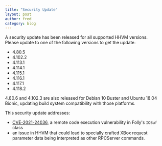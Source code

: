```yaml
---
title: "Security Update"
layout: post
author: fred
category: blog
---
```


A security update has been released for all supported HHVM versions. Please
update to one of the following versions to get the update:

- 4.80.5
- 4.102.2
- 4.113.1
- 4.114.1
- 4.115.1
- 4.116.1
- 4.117.1
- 4.118.2

4.80.6 and 4.102.3 are also released for Debian 10 Buster and Ubuntu 18.04
Bionic, updating build system compatibility with those platforms.

This security update addresses:

- [CVE-2021-24036](https://cve.mitre.org/cgi-bin/cvename.cgi?name=CVE-2021-24036),
  a remote code execution vulnerability in Folly's `IOBuf` class
- an issue in HHVM that could lead to specially crafted XBox request parameter
  data being interpreted as other RPCServer commands.
